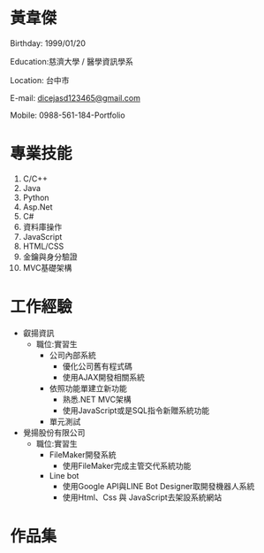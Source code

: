 # 黃韋傑 
Birthday: 1999/01/20

Education:慈濟大學 / 醫學資訊學系 

Location: 台中市 

E-mail: dicejasd123465@gmail.com 

Mobile: 0988-561-184-Portfolio 

# 專業技能
1.	C/C++
2.	Java
3.	Python
4.	Asp.Net
5.	C#
6.	資料庫操作
7.	JavaScript
8.	HTML/CSS
9.	金鑰與身分驗證
10.	MVC基礎架構

# 工作經驗
* 叡揚資訊 
  * 職位:實習生
      * 公司內部系統
         * 優化公司舊有程式碼
         * 使用AJAX開發相關系統
      * 依照功能單建立新功能
         * 熟悉.NET MVC架構
         * 使用JavaScript或是SQL指令新贈系統功能
      * 單元測試
* 覺揚股份有限公司
  * 職位:實習生
    * FileMaker開發系統
      * 使用FileMaker完成主管交代系統功能
    * Line bot
      * 使用Google API與LINE Bot Designer取開發機器人系統
      * 使用Html、Css 與 JavaScript去架設系統網站
    
# 作品集


